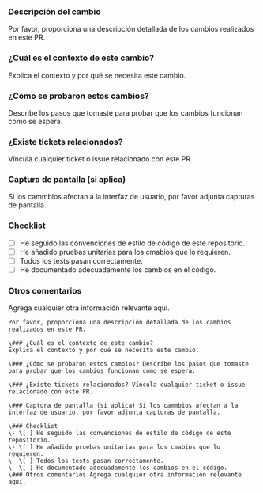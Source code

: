 ### Descripción del cambio 
Por favor, proporciona una descripción detallada de los cambios realizados en este PR. 

### ¿Cuál es el contexto de este cambio? 
Explica el contexto y por qué se necesita este cambio. 

### ¿Cómo se probaron estos cambios? 
Describe los pasos que tomaste para probar que los cambios funcionan como se espera. 

### ¿Existe tickets relacionados? 
Víncula cualquier ticket o issue relacionado con este PR. 

### Captura de pantalla (si aplica) 
Si los cammbios afectan a la interfaz de usuario, por favor adjunta capturas de pantalla. 

### Checklist 
- [ ] He seguido las convenciones de estilo de código de este repositorio. 
- [ ] He añadido pruebas unitarias para los cmabios que lo requieren. 
- [ ] Todos los tests pasan correctamente. 
- [ ] He documentado adecuadamente los cambios en el código. 

### Otros comentarios 
Agrega cualquier otra información relevante aquí. 

```### Descripción del cambio 
Por favor, proporciona una descripción detallada de los cambios realizados en este PR. 

\### ¿Cuál es el contexto de este cambio? 
Explica el contexto y por qué se necesita este cambio. 

\### ¿Cómo se probaron estos cambios? Describe los pasos que tomaste para probar que los cambios funcionan como se espera. 

\### ¿Existe tickets relacionados? Víncula cualquier ticket o issue relacionado con este PR. 

\### Captura de pantalla (si aplica) Si los cammbios afectan a la interfaz de usuario, por favor adjunta capturas de pantalla. 

\### Checklist 
\- \[ ] He seguido las convenciones de estilo de código de este repositorio. 
\- \[ ] He añadido pruebas unitarias para los cmabios que lo requieren. 
\- \[ ] Todos los tests pasan correctamente. 
\- \[ ] He documentado adecuadamente los cambios en el código. 
\### Otros comentarios Agrega cualquier otra información relevante aquí.